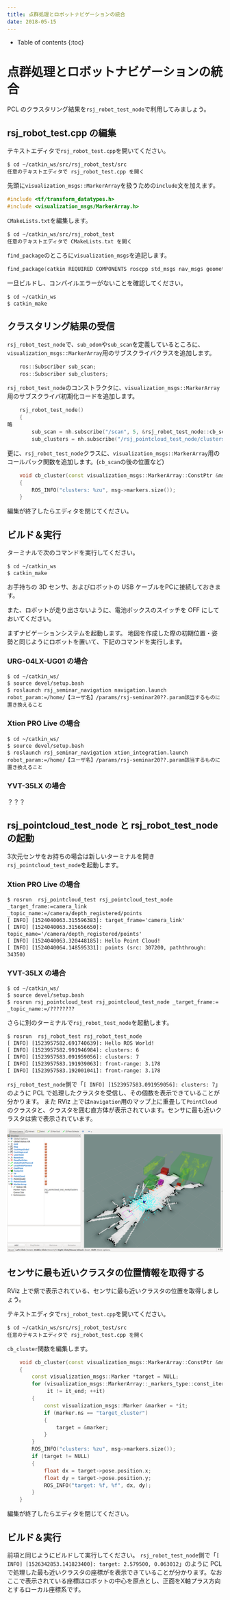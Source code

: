 ```yaml
---
title: 点群処理とロボットナビゲーションの統合
date: 2018-05-15
---
```


- Table of contents
{:toc}

# 点群処理とロボットナビゲーションの統合

PCL のクラスタリング結果を`rsj_robot_test_node`で利用してみましょう。

## rsj_robot_test.cpp の編集

テキストエディタで`rsj_robot_test.cpp`を開いてください。

```shell
$ cd ~/catkin_ws/src/rsj_robot_test/src
任意のテキストエディタで rsj_robot_test.cpp を開く
```

先頭に`visualization_msgs::MarkerArray`を扱うための`include`文を加えます。

```c++
#include <tf/transform_datatypes.h>
#include <visualization_msgs/MarkerArray.h>
```

`CMakeLists.txt`を編集します。

```shell
$ cd ~/catkin_ws/src/rsj_robot_test
任意のテキストエディタで CMakeLists.txt を開く
```

`find_package`のところに`visualization_msgs`を追記します。

```c++
find_package(catkin REQUIRED COMPONENTS roscpp std_msgs nav_msgs geometry_msgs sensor_msgs tf visualization_msgs)
```

一旦ビルドし、コンパイルエラーがないことを確認してください。

```shell
$ cd ~/catkin_ws
$ catkin_make
```

## クラスタリング結果の受信

`rsj_robot_test_node`で、`sub_odom`や`sub_scan`を定義しているところに、`visualization_msgs::MarkerArray`用のサブスクライバクラスを追加します。

```c++
    ros::Subscriber sub_scan;
    ros::Subscriber sub_clusters;
```

`rsj_robot_test_node`のコンストラクタに、`visualization_msgs::MarkerArray`用のサブスクライバ初期化コードを追加します。

```c++
    rsj_robot_test_node()
    {
略
        sub_scan = nh.subscribe("/scan", 5, &rsj_robot_test_node::cb_scan, this);
        sub_clusters = nh.subscribe("/rsj_pointcloud_test_node/clusters", 5, &rsj_robot_test_node::cb_cluster, this);
```

更に、`rsj_robot_test_node`クラスに、`visualization_msgs::MarkerArray`用のコールバック関数を追加します。(`cb_scan`の後の位置など)

```c++
    void cb_cluster(const visualization_msgs::MarkerArray::ConstPtr &msg)
    {
        ROS_INFO("clusters: %zu", msg->markers.size());
    }
```

編集が終了したらエディタを閉じてください。

## ビルド＆実行

ターミナルで次のコマンドを実行してください。

```
$ cd ~/catkin_ws
$ catkin_make
```

お手持ちの 3D センサ、およびロボットの USB ケーブルをPCに接続しておきます。

また、ロボットが走り出さないように、電池ボックスのスイッチを OFF にしておいてください。

まずナビゲーションシステムを起動します。
地図を作成した際の初期位置・姿勢と同じようにロボットを置いて、下記のコマンドを実行します。

### URG-04LX-UG01 の場合

```shell
$ cd ~/catkin_ws/
$ source devel/setup.bash
$ roslaunch rsj_seminar_navigation navigation.launch robot_param:=/home/【ユーザ名】/params/rsj-seminar20??.param該当するものに置き換えること
```

### Xtion PRO Live の場合

```shell
$ cd ~/catkin_ws/
$ source devel/setup.bash
$ roslaunch rsj_seminar_navigation xtion_integration.launch robot_param:=/home/【ユーザ名】/params/rsj-seminar20??.param該当するものに置き換えること
```

### YVT-35LX の場合
？？？

## rsj_pointcloud_test_node と rsj_robot_test_node の起動

3次元センサをお持ちの場合は新しいターミナルを開き`rsj_pointcloud_test_node`を起動します。

### Xtion PRO Live の場合

```shell
$ rosrun  rsj_pointcloud_test rsj_pointcloud_test_node _target_frame:=camera_link _topic_name:=/camera/depth_registered/points
[ INFO] [1524040063.315596383]: target_frame='camera_link'
[ INFO] [1524040063.315656650]: topic_name='/camera/depth_registered/points'
[ INFO] [1524040063.320448185]: Hello Point Cloud!
[ INFO] [1524040064.148595331]: points (src: 307200, paththrough: 34350)
```

### YVT-35LX の場合

```shell
$ cd ~/catkin_ws/
$ source devel/setup.bash
$ rosrun rsj_pointcloud_test rsj_pointcloud_test_node _target_frame:= _topic_name:=/????????
```

さらに別のターミナルで`rsj_robot_test_node`を起動します。

```shell
$ rosrun  rsj_robot_test rsj_robot_test_node 
[ INFO] [1523957582.691740639]: Hello ROS World!
[ INFO] [1523957582.991946984]: clusters: 6
[ INFO] [1523957583.091959056]: clusters: 7
[ INFO] [1523957583.191939063]: front-range: 3.178
[ INFO] [1523957583.192001041]: front-range: 3.178
```

`rsj_robot_test_node`側で「`[ INFO] [1523957583.091959056]: clusters: 7`」のように PCL で処理したクラスタを受信し、その個数を表示できていることが分かります。
また RViz 上では`navigation`用のマップ上に重畳して`PointCloud`のクラスタと、クラスタを囲む直方体が表示されています。センサに最も近いクラスタは紫で表示されています。

![XtionViewNavigation](images/xtion_view_navigation.png)

## センサに最も近いクラスタの位置情報を取得する

RViz 上で紫で表示されている、センサに最も近いクラスタの位置を取得しましょう。

テキストエディタで`rsj_robot_test.cpp`を開いてください。

```shell
$ cd ~/catkin_ws/src/rsj_robot_test/src
任意のテキストエディタで rsj_robot_test.cpp を開く
```

`cb_cluster`関数を編集します。

```c++
    void cb_cluster(const visualization_msgs::MarkerArray::ConstPtr &msg)
    {
        const visualization_msgs::Marker *target = NULL;
        for (visualization_msgs::MarkerArray::_markers_type::const_iterator it = msg->markers.cbegin(), it_end = msg->markers.cend();
             it != it_end; ++it)
        {
            const visualization_msgs::Marker &marker = *it;
            if (marker.ns == "target_cluster")
            {
                target = &marker;
            }
        }
        ROS_INFO("clusters: %zu", msg->markers.size());
        if (target != NULL)
        {
            float dx = target->pose.position.x;
            float dy = target->pose.position.y;
            ROS_INFO("target: %f, %f", dx, dy);
        }
    }
```

編集が終了したらエディタを閉じてください。

## ビルド＆実行

前項と同じようにビルドして実行してください。
`rsj_robot_test_node`側で「`[ INFO] [1526342853.141823400]: target: 2.579500, 0.063012`」のように PCL で処理した最も近いクラスタの座標がを表示できていることが分かります。なおここで表示されている座標はロボットの中心を原点とし、正面をX軸プラス方向とするローカル座標系です。
